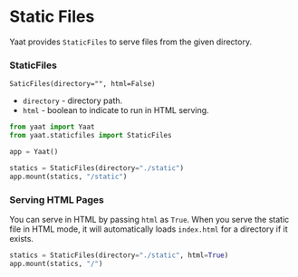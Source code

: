 # Static Files

Yaat provides `StaticFiles` to serve files from the given directory.

### StaticFiles

`SaticFiles(directory="", html=False)`

- `directory` - directory path.
- `html` - boolean to indicate to run in HTML serving.

```python
from yaat import Yaat
from yaat.staticfiles import StaticFiles

app = Yaat()

statics = StaticFiles(directory="./static")
app.mount(statics, "/static")
```

### Serving HTML Pages

You can serve in HTML by passing `html` as `True`. When you serve the static file in HTML mode,
it will automatically loads `index.html` for a directory if it exists.

```python
statics = StaticFiles(directory="./static", html=True)
app.mount(statics, "/")
```
